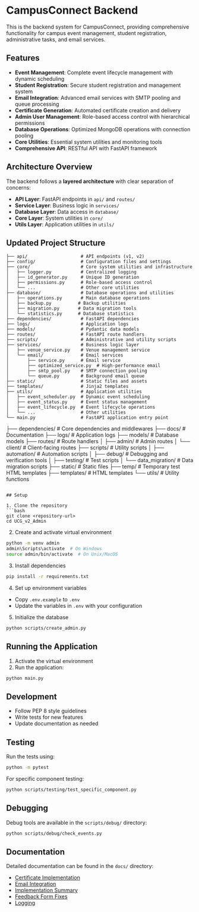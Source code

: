 # CampusConnect Backend

This is the backend system for CampusConnect, providing comprehensive functionality for campus event management, student registration, administrative tasks, and email services.

## Features

- **Event Management**: Complete event lifecycle management with dynamic scheduling
- **Student Registration**: Secure student registration and management system
- **Email Integration**: Advanced email services with SMTP pooling and queue processing
- **Certificate Generation**: Automated certificate creation and delivery
- **Admin User Management**: Role-based access control with hierarchical permissions
- **Database Operations**: Optimized MongoDB operations with connection pooling
- **Core Utilities**: Essential system utilities and monitoring tools
- **Comprehensive API**: RESTful API with FastAPI framework

## Architecture Overview

The backend follows a **layered architecture** with clear separation of concerns:

- **API Layer**: FastAPI endpoints in `api/` and `routes/`
- **Service Layer**: Business logic in `services/`
- **Database Layer**: Data access in `database/`
- **Core Layer**: System utilities in `core/`
- **Utils Layer**: Application utilities in `utils/`

## Updated Project Structure

```
├── api/                    # API endpoints (v1, v2)
├── config/                 # Configuration files and settings
├── core/                   # Core system utilities and infrastructure
│   ├── logger.py           # Centralized logging
│   ├── id_generator.py     # Unique ID generation
│   ├── permissions.py      # Role-based access control
│   └── ...                 # Other core utilities
├── database/               # Database operations and utilities
│   ├── operations.py       # Main database operations
│   ├── backup.py          # Backup utilities
│   ├── migration.py       # Data migration tools
│   └── statistics.py      # Database statistics
├── dependencies/           # FastAPI dependencies
├── logs/                   # Application logs
├── models/                 # Pydantic data models
├── routes/                 # FastAPI route handlers
├── scripts/                # Administrative and utility scripts
├── services/               # Business logic layer
│   ├── venue_service.py    # Venue management service
│   └── email/              # Email services
│       ├── service.py      # Email service
│       ├── optimized_service.py  # High-performance email
│       ├── smtp_pool.py    # SMTP connection pooling
│       └── queue.py        # Background email queue
├── static/                 # Static files and assets
├── templates/              # Jinja2 templates
├── utils/                  # Application utilities
│   ├── event_scheduler.py  # Dynamic event scheduling
│   ├── event_status.py     # Event status management
│   ├── event_lifecycle.py  # Event lifecycle operations
│   └── ...                 # Other utilities
└── main.py                 # FastAPI application entry point
```
├── dependencies/   # Core dependencies and middlewares
├── docs/           # Documentation
├── logs/           # Application logs
├── models/         # Database models
├── routes/         # Route handlers
│   ├── admin/      # Admin routes
│   └── client/     # Client-facing routes
├── scripts/        # Utility scripts
│   ├── automation/ # Automation scripts
│   ├── debug/      # Debugging and verification tools
│   ├── testing/    # Test scripts
│   └── data_migration/ # Data migration scripts
├── static/         # Static files
├── temp/           # Temporary test HTML templates
├── templates/      # HTML templates
└── utils/          # Utility functions
```

## Setup

1. Clone the repository
```bash
git clone <repository-url>
cd UCG_v2_Admin
```

2. Create and activate virtual environment
```bash
python -m venv admin
admin\Scripts\activate  # On Windows
source admin/bin/activate  # On Unix/MacOS
```

3. Install dependencies
```bash
pip install -r requirements.txt
```

4. Set up environment variables
- Copy `.env.example` to `.env`
- Update the variables in `.env` with your configuration

5. Initialize the database
```bash
python scripts/create_admin.py
```

## Running the Application

1. Activate the virtual environment
2. Run the application:
```bash
python main.py
```

## Development

- Follow PEP 8 style guidelines
- Write tests for new features
- Update documentation as needed

## Testing

Run the tests using:
```bash
python -m pytest
```

For specific component testing:
```bash
python scripts/testing/test_specific_component.py
```

## Debugging

Debug tools are available in the `scripts/debug/` directory:

```bash
python scripts/debug/check_events.py
```

## Documentation

Detailed documentation can be found in the `docs/` directory:
- [Certificate Implementation](docs/CERTIFICATE_BUTTON_IMPLEMENTATION.md)
- [Email Integration](docs/EMAIL_TEMPLATE_ENHANCEMENT_SUMMARY.md)
- [Implementation Summary](docs/IMPLEMENTATION_SUMMARY.md)
- [Feedback Form Fixes](docs/FEEDBACK_FORM_FIXES_FINAL.md)
- [Logging](docs/logging.md)
